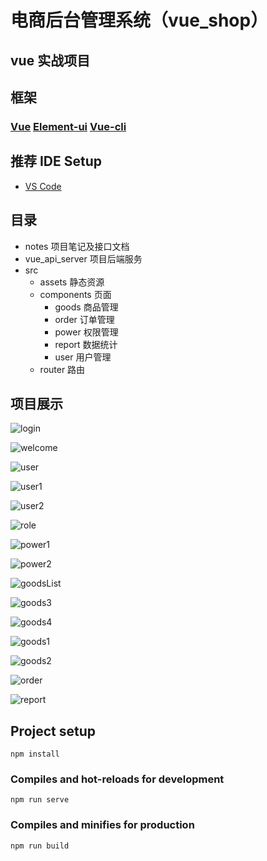 # 电商后台管理系统（vue_shop）

## vue 实战项目
## 框架
### [Vue](https://staging-cn.vuejs.org/) [Element-ui](https://element.eleme.io/#/) [Vue-cli](https://cli.vuejs.org/zh/guide/)

## 推荐 IDE Setup

- [VS Code](https://code.visualstudio.com/)

## 目录
- notes 项目笔记及接口文档
- vue_api_server 项目后端服务
- src
  - assets 静态资源
  - components 页面
    - goods 商品管理
    - order 订单管理
    - power 权限管理
    - report  数据统计
    - user 用户管理
  - router 路由
  


## 项目展示

![login](./notes/images/login.jpg)

![welcome](./notes/images/welcome.jpg)

![user](./notes/images/user.jpg)

![user1](./notes/images/user1.jpg)

![user2](./notes/images/user2.jpg)

![role](./notes/images/power.jpg)

![power1](./notes/images/power1.jpg)

![power2](./notes/images/power2.jpg)

![goodsList](./notes/images/goods.jpg)

![goods3](./notes/images/goods3.jpg)

![goods4](./notes/images/goods4.jpg)



![goods1](./notes/images/goods1.jpg)

![goods2](./notes/images/goods2.jpg)

![order](./notes/images/order.jpg)

![report](./notes/images/report.jpg)


## Project setup

```
npm install
```

### Compiles and hot-reloads for development

```
npm run serve
```

### Compiles and minifies for production

```
npm run build
```

